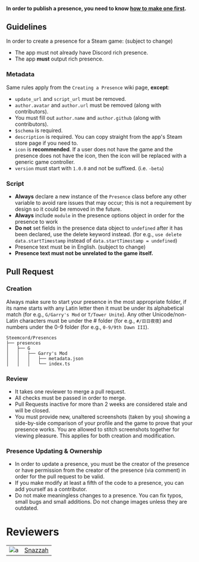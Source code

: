 #### In order to publish a presence, you need to know [how to make one first](https://github.com/Steemcord/Presences/wiki/Creating-a-Presence).

## Guidelines
In order to create a presence for a Steam game: (subject to change)
- The app must not already have Discord rich presence.
- The app **must** output rich presence.

### Metadata
Same rules apply from the `Creating a Presence` wiki page, **except**:
- `update_url` and `script_url` must be removed.
- `author.avatar` and `author.url` must be removed (along with contributors).
- You must fill out `author.name` and `author.github` (along with contributors).
- `$schema` is required.
- `description` is required. You can copy straight from the app's Steam store page if you need to.
- `icon` is **recommended**. If a user does not have the game and the presence does not have the icon, then the icon will be replaced with a generic game controller.
- `version` must start with `1.0.0` and not be suffixed. (i.e. `-beta`)

### Script
- **Always** declare a new instance of the `Presence` class before any other variable to avoid rare issues that may occur; this is not a requirement by design so it could be removed in the future.
- **Always** include `module` in the presence options object in order for the presence to work
- **Do not** set fields in the presence data object to `undefined` after it has been declared, use the delete keyword instead. (for e.g., `use delete data.startTimestamp` instead of `data.startTimestamp = undefined`)
- Presence text must be in English. (subject to change)
- **Presence text must not be unrelated to the game itself.**

## Pull Request
### Creation
Always make sure to start your presence in the most appropriate folder, if its name starts with any Latin letter then it must be under its alphabetical match (for e.g., `G/Garry's Mod` or `T/Tower Unite`). Any other Unicode/non-Latin characters must be under the # folder (for e.g., `#/日日夜夜`) and numbers under the 0-9 folder (for e.g., `0-9/9th Dawn III`).
```
Steemcord/Presences
├── presences
│   ├── G
│   │   ├── Garry's Mod
│   │   │   ├── metadata.json
│   │   │   └── index.ts
```

### Review
- It takes one reviewer to merge a pull request.
- All checks must be passed in order to merge.
- Pull Requests inactive for more than 2 weeks are considered stale and will be closed.
- You must provide new, unaltered screenshots (taken by you) showing a side-by-side comparison of your profile and the game to prove that your presence works. You are allowed to stitch screenshots together for viewing pleasure. This applies for both creation and modification.

### Presence Updating & Ownership
- In order to update a presence, you must be the creator of the presence or have permission from the creator of the presence (via comment) in order for the pull request to be valid.
- If you make modify at least a fifth of the code to a presence, you can add yourself as a contributor.
- Do not make meaningless changes to a presence. You can fix typos, small bugs and small additions. Do not change images unless they are outdated.

# Reviewers

|||
|-|-|
| ![a](https://github.com/Snazzah.png?size=48) | [Snazzah](https://github.com/Snazzah) |